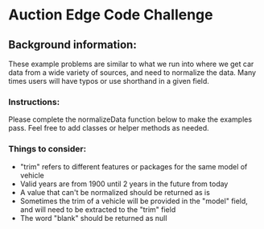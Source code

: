# Auction Edge Code Challenge

## Background information:
These example problems are similar to what we run into where we get car data from a wide variety of sources, and need to normalize the data. Many times users will have typos or use shorthand in a given field.

### Instructions:
Please complete the normalizeData function below to make the examples pass. Feel free to add classes or helper methods as needed. 

### Things to consider:
- "trim" refers to different features or packages for the same model of vehicle
- Valid years are from 1900 until 2 years in the future from today
- A value that can't be normalized should be returned as is
- Sometimes the trim of a vehicle will be provided in the "model" field, and will need to be extracted to the "trim" field
- The word "blank" should be returned as null
